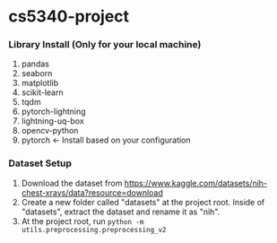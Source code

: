 # cs5340-project

### Library Install (Only for your local machine)
1. pandas
2. seaborn
3. matplotlib
4. scikit-learn
5. tqdm
6. pytorch-lightning
7. lightning-uq-box
8. opencv-python
9. pytorch <- Install based on your configuration 

### Dataset Setup
1. Download the dataset from https://www.kaggle.com/datasets/nih-chest-xrays/data?resource=download
2. Create a new folder called "datasets" at the project root. Inside of "datasets", extract the dataset and rename it as "nih".
4. At the project root, run `python -m utils.preprocessing.preprocessing_v2`

